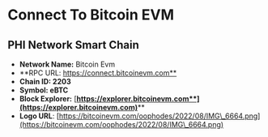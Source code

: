 # Connect To Bitcoin EVM

## PHI Network Smart Chain <a href="#nova-network-public-ledger" id="nova-network-public-ledger"></a>

* **Network Name:** Bitcoin Evm
* **RPC URL: https://connect.bitcoinevm.com**​
* **Chain ID: 2203**
* **Symbol: eBTC**
* **Block Explorer:** [**https://explorer.bitcoinevm.com**](https://explorer.bitcoinevm.com)****
* **Logo URL**: [https://bitcoinevm.com/oophodes/2022/08/IMG\_6664.png](https://bitcoinevm.com/oophodes/2022/08/IMG\_6664.png)
